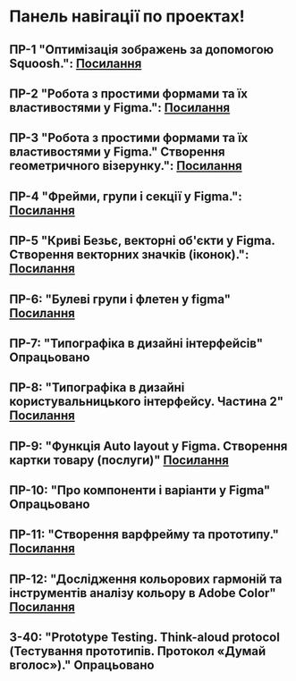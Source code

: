 # Панель навігації по проектах!
## ПР-1 "Оптимізація зображень за допомогою Squoosh.": <a href="https://github.com/Soldicibus/SomeSquooshShi/blob/main/workshop_1.md">Посилання</a> <br>
## ПР-2 "Робота з простими формами та їх властивостями у Figma.": <a href="https://github.com/Soldicibus/Design-Kursov-Se-2.03/blob/main/2/workshop_2.md">Посилання</a> <br> 
## ПР-3 "Робота з простими формами та їх властивостями у Figma." Створення геометричного візерунку.": <a href="https://github.com/Soldicibus/Design-Kursov-Se-2.03/blob/main/3/workshop_3.md">Посилання</a> <br>
## ПР-4 "Фрейми, групи і секції у Figma.": <a href="https://github.com/Soldicibus/Design-Kursov-Se-2.03/blob/main/4/workshop_4.md">Посилання</a> <br>
## ПР-5 "Криві Безьє, векторні об'єкти у Figma. Створення векторних значків (іконок).": <a href="https://github.com/Soldicibus/Design-Kursov-Se-2.03/blob/main/5/workshop_5.md">Посилання</a> <br>
## ПР-6: "Булеві групи і флетен  у figma" <a href="https://github.com/Soldicibus/Design-Kursov-Se-2.03/blob/main/6/workshop_6.md">Посилання</a> <br>
## ПР-7: "Типографіка в дизайні інтерфейсів" Опрацьовано<br>
## ПР-8: "Типографіка  в дизайні користувальницького інтерфейсу. Частина 2" <a href="https://github.com/Soldicibus/Design-Kursov-Se-2.03/blob/main/8/workshop_8.md">Посилання</a> <br>
## ПР-9: "Функція Auto layout у Figma. Створення картки товару (послуги)" <a href="https://github.com/Soldicibus/Design-Kursov-Se-2.03/blob/main/9/workshop_9.md">Посилання</a> <br>
## ПР-10: "Про компоненти і варіанти у Figma" Опрацьовано <br>
## ПР-11: "Створення варфрейму та прототипу." <a href="https://github.com/Soldicibus/Design-Kursov-Se-2.03/blob/main/11/workshop_11.md">Посилання</a> <br>
## ПР-12: "Дослідження кольорових гармоній та інструментів аналізу кольору в Adobe Color" <a href="https://github.com/Soldicibus/Design-Kursov-Se-2.03/blob/main/12/workshop_12.md">Посилання</a> <br>
## З-40: "Prototype Testing. Think-aloud protocol (Тестування прототипів. Протокол «Думай вголос»)." Опрацьовано <br>
